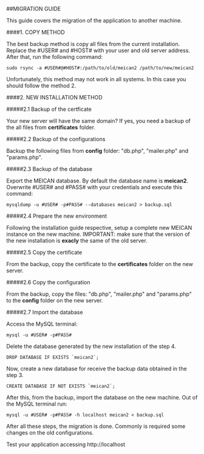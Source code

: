 ##MIGRATION GUIDE

This guide covers the migration of the application to another machine.

####1. COPY METHOD

The best backup method is copy all files from the current installation. Replace the #USER# and #HOST# with your user and old server address. After that, run the following command:

```
sudo rsync -a #USER#@#HOST#:/path/to/old/meican2 /path/to/new/meican2
```

Unfortunately, this method may not work in all systems. In this case you should follow the method 2.

####2. NEW INSTALLATION METHOD

#####2.1 Backup of the certficate

Your new server will have the same domain? If yes, you need a backup of the all files from **certificates** folder.

#####2.2 Backup of the configurations

Backup the following files from **config** folder: "db.php", "mailer.php" and "params.php". 

#####2.3 Backup of the database

Export the MEICAN database. By default the database name is **meican2**. Overwrite #USER# and #PASS# with your credentials and execute this command:

```
mysqldump -u #USER# -p#PASS# --databases meican2 > backup.sql
```

#####2.4 Prepare the new environment

Following the installation guide respective, setup a complete new MEICAN instance on the new machine. IMPORTANT: make sure that the version of the new installation is **exacly** the same of the old server.

#####2.5 Copy the certificate

From the backup, copy the certificate to the **certificates** folder on the new server.

#####2.6 Copy the configuration

From the backup, copy the files: "db.php", "mailer.php" and "params.php" to the **config** folder on the new server.

#####2.7 Import the database

Access the MySQL terminal:

```
mysql -u #USER# -p#PASS#
```

Delete the database generated by the new installation of the step 4. 

```
DROP DATABASE IF EXISTS `meican2`;
```

Now, create a new database for receive the backup data obtained in the step 3.

```
CREATE DATABASE IF NOT EXISTS `meican2`;
```

After this, from the backup, import the database on the new machine. Out of the MySQL terminal run:

```
mysql -u #USER# -p#PASS# -h localhost meican2 < backup.sql
```

After all these steps, the migration is done. Commonly is required some changes on the old configurations.

Test your application accessing http://localhost
